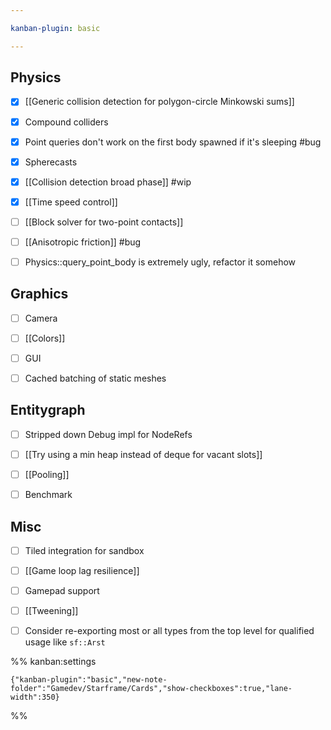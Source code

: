 ```yaml
---

kanban-plugin: basic

---
```


## Physics

- [x] [[Generic collision detection for polygon-circle Minkowski sums]]
- [x] Compound colliders
- [x] Point queries don't work on the first body spawned if it's sleeping #bug
- [x] Spherecasts
- [x] [[Collision detection broad phase]] #wip
- [x] [[Time speed control]]
- [ ] [[Block solver for two-point contacts]]
- [ ] [[Anisotropic friction]] #bug
- [ ] Physics::query_point_body is extremely ugly, refactor it somehow


## Graphics

- [ ] Camera
- [ ] [[Colors]]
- [ ] GUI
- [ ] Cached batching of static meshes


## Entitygraph

- [ ] Stripped down Debug impl for NodeRefs
- [ ] [[Try using a min heap instead of deque for vacant slots]]
- [ ] [[Pooling]]
- [ ] Benchmark


## Misc

- [ ] Tiled integration for sandbox
- [ ] [[Game loop lag resilience]]
- [ ] Gamepad support
- [ ] [[Tweening]]
- [ ] Consider re-exporting most or all types from the top level for qualified usage like `sf::Arst`




%% kanban:settings
```
{"kanban-plugin":"basic","new-note-folder":"Gamedev/Starframe/Cards","show-checkboxes":true,"lane-width":350}
```
%%